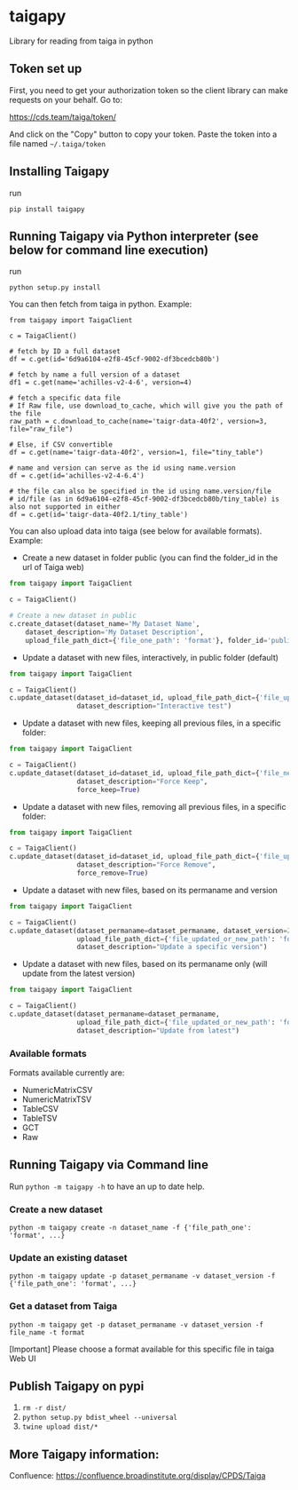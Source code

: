 # taigapy
Library for reading from taiga in python

## Token set up

First, you need to get your authorization token so the client library can make requests on your behalf.   Go to:

https://cds.team/taiga/token/

And click on the "Copy" button to copy your token. Paste the token into a file named `~/.taiga/token`

## Installing Taigapy

run 

```
pip install taigapy
```

## Running Taigapy via Python interpreter (see below for command line execution)

run

```
python setup.py install
```

You can then fetch from taiga in python.  Example:

```
from taigapy import TaigaClient

c = TaigaClient()

# fetch by ID a full dataset
df = c.get(id='6d9a6104-e2f8-45cf-9002-df3bcedcb80b')

# fetch by name a full version of a dataset
df1 = c.get(name='achilles-v2-4-6', version=4)

# fetch a specific data file
# If Raw file, use download_to_cache, which will give you the path of the file
raw_path = c.download_to_cache(name='taigr-data-40f2', version=3, file="raw_file")

# Else, if CSV convertible
df = c.get(name='taigr-data-40f2', version=1, file="tiny_table")

# name and version can serve as the id using name.version
df = c.get(id='achilles-v2-4-6.4')

# the file can also be specified in the id using name.version/file
# id/file (as in 6d9a6104-e2f8-45cf-9002-df3bcedcb80b/tiny_table) is also not supported in either
df = c.get(id='taigr-data-40f2.1/tiny_table')

```

You can also upload data into taiga (see below for available formats). Example:

- Create a new dataset in folder public (you can find the folder_id in the url of Taiga web)

```python
from taigapy import TaigaClient

c = TaigaClient()

# Create a new dataset in public
c.create_dataset(dataset_name='My Dataset Name',
    dataset_description='My Dataset Description',
    upload_file_path_dict={'file_one_path': 'format'}, folder_id='public')
```

- Update a dataset with new files, interactively, in public folder (default)

```python
from taigapy import TaigaClient

c = TaigaClient()
c.update_dataset(dataset_id=dataset_id, upload_file_path_dict={'file_updated_or_new_path': 'format'},
                 dataset_description="Interactive test")

```

- Update a dataset with new files, keeping all previous files, in a specific folder:

```python
from taigapy import TaigaClient

c = TaigaClient()
c.update_dataset(dataset_id=dataset_id, upload_file_path_dict={'file_new_path': 'format'},
                 dataset_description="Force Keep",
                 force_keep=True)
```

- Update a dataset with new files, removing all previous files, in a specific folder:

```python
from taigapy import TaigaClient

c = TaigaClient()
c.update_dataset(dataset_id=dataset_id, upload_file_path_dict={'file_updated_or_new_path': 'format'},
                 dataset_description="Force Remove",
                 force_remove=True)
```

- Update a dataset with new files, based on its permaname and version

```python
from taigapy import TaigaClient

c = TaigaClient()
c.update_dataset(dataset_permaname=dataset_permaname, dataset_version=2,
                 upload_file_path_dict={'file_updated_or_new_path': 'format'},
                 dataset_description="Update a specific version")
```

- Update a dataset with new files, based on its permaname only (will update from the latest version)

```python
from taigapy import TaigaClient

c = TaigaClient()
c.update_dataset(dataset_permaname=dataset_permaname,
                 upload_file_path_dict={'file_updated_or_new_path': 'format'},
                 dataset_description="Update from latest")
```

### Available formats

Formats available currently are:

- NumericMatrixCSV
- NumericMatrixTSV
- TableCSV
- TableTSV
- GCT
- Raw

## Running Taigapy via Command line

Run `python -m taigapy -h` to have an up to date help.

### Create a new dataset

`python -m taigapy create -n dataset_name -f {'file_path_one': 'format', ...}`

### Update an existing dataset 

`python -m taigapy update -p dataset_permaname -v dataset_version -f {'file_path_one': 'format', ...}`

### Get a dataset from Taiga

`python -m taigapy get -p dataset_permaname -v dataset_version -f file_name -t format`

[Important] Please choose a format available for this specific file in taiga Web UI


## Publish Taigapy on pypi

1. `rm -r dist/`
2. `python setup.py bdist_wheel --universal`
3. `twine upload dist/*`

## More Taigapy information:

Confluence: https://confluence.broadinstitute.org/display/CPDS/Taiga